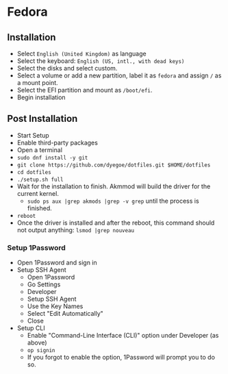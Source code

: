 # Fedora

## Installation

- Select `English (United Kingdom)` as language
- Select the keyboard: `English (US, intl., with dead keys)`
- Select the disks and select custom.
- Select a volume or add a new partition, label it as `fedora` and assign `/` as a mount point.
- Select the EFI partition and mount as `/boot/efi`.
- Begin installation

## Post Installation

- Start Setup
- Enable third-party packages
- Open a terminal
- `sudo dnf install -y git`
- `git clone https://github.com/dyegoe/dotfiles.git $HOME/dotfiles`
- `cd dotfiles`
- `./setup.sh full`
- Wait for the installation to finish. Akmmod will build the driver for the current kernel.
  - `sudo ps aux |grep akmods |grep -v grep` until the process is finished.
- `reboot`
- Once the driver is installed and after the reboot, this command should not output anything: `lsmod |grep nouveau`

### Setup 1Password

- Open 1Password and sign in
- Setup SSH Agent
  - Open 1Password
  - Go Settings
  - Developer
  - Setup SSH Agent
  - Use the Key Names
  - Select "Edit Automatically"
  - Close
- Setup CLI
  - Enable "Command-Line Interface (CLI)" option under Developer (as above)
  - `op signin`
  - If you forgot to enable the option, 1Password will prompt you to do so.

